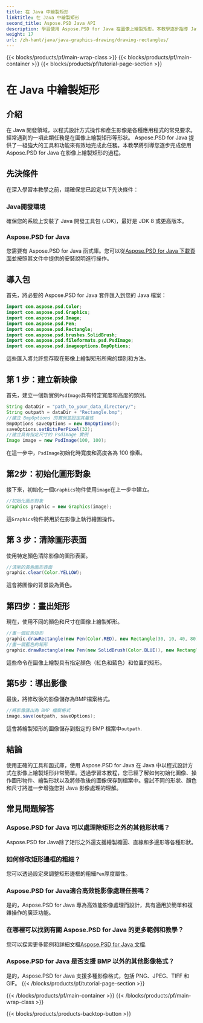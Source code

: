```yaml
---
title: 在 Java 中繪製矩形
linktitle: 在 Java 中繪製矩形
second_title: Aspose.PSD Java API
description: 學習使用 Aspose.PSD for Java 在圖像上繪製矩形。本教學逐步指導 Java 開發人員。非常適合影像處理任務。
weight: 17
url: /zh-hant/java/java-graphics-drawing/drawing-rectangles/
---
```


{{< blocks/products/pf/main-wrap-class >}}
{{< blocks/products/pf/main-container >}}
{{< blocks/products/pf/tutorial-page-section >}}

# 在 Java 中繪製矩形

## 介紹
在 Java 開發領域，以程式設計方式操作和產生影像是各種應用程式的常見要求。經常遇到的一項此類任務是在圖像上繪製矩形等形狀。 Aspose.PSD for Java 提供了一組強大的工具和功能來有效地完成此任務。本教學將引導您逐步完成使用 Aspose.PSD for Java 在影像上繪製矩形的過程。
## 先決條件
在深入學習本教學之前，請確保您已設定以下先決條件：
### Java開發環境
確保您的系統上安裝了 Java 開發工具包 (JDK)，最好是 JDK 8 或更高版本。
### Aspose.PSD for Java
您需要有 Aspose.PSD for Java 函式庫。您可以從[Aspose.PSD for Java 下載頁面](https://releases.aspose.com/psd/java/)並按照其文件中提供的安裝說明進行操作。
## 導入包
首先，將必要的 Aspose.PSD for Java 套件匯入到您的 Java 檔案：
```java
import com.aspose.psd.Color;
import com.aspose.psd.Graphics;
import com.aspose.psd.Image;
import com.aspose.psd.Pen;
import com.aspose.psd.Rectangle;
import com.aspose.psd.brushes.SolidBrush;
import com.aspose.psd.fileformats.psd.PsdImage;
import com.aspose.psd.imageoptions.BmpOptions;
```
這些匯入將允許您存取在影像上繪製矩形所需的類別和方法。
## 第 1 步：建立新映像
首先，建立一個新實例`PsdImage`具有特定寬度和高度的類別。
```java
String dataDir = "path_to_your_data_directory/";
String outpath = dataDir + "Rectangle.bmp";
//建立 BmpOptions 的實例並設定其屬性
BmpOptions saveOptions = new BmpOptions();
saveOptions.setBitsPerPixel(32);
//建立具有指定尺寸的 PsdImage 實例
Image image = new PsdImage(100, 100);
```
在這一步中，`PsdImage`初始化時寬度和高度各為 100 像素。
## 第2步：初始化圖形對象
接下來，初始化一個`Graphics`物件使用`image`在上一步中建立。
```java
//初始化圖形對象
Graphics graphic = new Graphics(image);
```
這`Graphics`物件將用於在影像上執行繪圖操作。
## 第 3 步：清除圖形表面
使用特定顏色清除影像的圖形表面。
```java
//清晰的黃色圖形表面
graphic.clear(Color.YELLOW);
```
這會將圖像的背景設為黃色。
## 第四步：畫出矩形
現在，使用不同的顏色和尺寸在圖像上繪製矩形。
```java
//畫一個紅色矩形
graphic.drawRectangle(new Pen(Color.RED), new Rectangle(30, 10, 40, 80));
//畫一個藍色的矩形
graphic.drawRectangle(new Pen(new SolidBrush(Color.BLUE)), new Rectangle(10, 30, 80, 40));
```
這些命令在圖像上繪製具有指定顏色（紅色和藍色）和位置的矩形。
## 第5步：導出影像
最後，將修改後的影像儲存為BMP檔案格式。
```java
//將影像匯出為 BMP 檔案格式
image.save(outpath, saveOptions);
```
這會將繪製矩形的圖像儲存到指定的 BMP 檔案中`outpath`.

## 結論
使用正確的工具和函式庫，使用 Aspose.PSD for Java 在 Java 中以程式設計方式在影像上繪製矩形非常簡單。透過學習本教程，您已經了解如何初始化圖像、操作圖形物件、繪製形狀以及將修改後的圖像保存到檔案中。嘗試不同的形狀、顏色和尺寸將進一步增強您對 Java 影像處理的理解。
## 常見問題解答
### Aspose.PSD for Java 可以處理除矩形之外的其他形狀嗎？
Aspose.PSD for Java除了矩形之外還支援繪製橢圓、直線和多邊形等各種形狀。
### 如何修改矩形邊框的粗細？
您可以透過設定來調整矩形邊框的粗細`Pen`厚度屬性。
### Aspose.PSD for Java適合高效能影像處理任務嗎？
是的，Aspose.PSD for Java 專為高效能影像處理而設計，具有適用於簡單和複雜操作的廣泛功能。
### 在哪裡可以找到有關 Aspose.PSD for Java 的更多範例和教學？
您可以探索更多範例和詳細文檔[Aspose.PSD for Java 文檔](https://reference.aspose.com/psd/java/).
### Aspose.PSD for Java 是否支援 BMP 以外的其他影像格式？
是的，Aspose.PSD for Java 支援多種影像格式，包括 PNG、JPEG、TIFF 和 GIF。
{{< /blocks/products/pf/tutorial-page-section >}}

{{< /blocks/products/pf/main-container >}}
{{< /blocks/products/pf/main-wrap-class >}}

{{< blocks/products/products-backtop-button >}}
